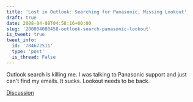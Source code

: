 ```yaml
---
title: 'Lost in Outlook: Searching for Panasonic, Missing Lookout'
draft: true
date: 2008-04-08T04:58:16+00:00
slug: '200804080458-outlook-search-panasonic-lookout'
is_tweet: true
tweet_info:
  id: '784672511'
  type: 'post'
  is_thread: False
---
```




Outlook search is killing me. I was talking to Panasonic support and just can't find my emails. It sucks. Lookout needs to be back.

[Discussion](https://x.com/sytelus/status/784672511)
